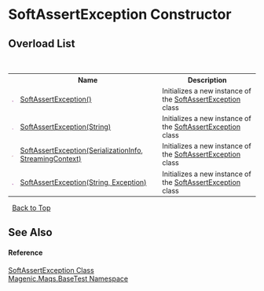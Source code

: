 # SoftAssertException Constructor 
 


## Overload List
&nbsp;<table><tr><th></th><th>Name</th><th>Description</th></tr><tr><td>![Public method](media/pubmethod.gif "Public method")</td><td><a href="MAQS_5/BaseTest_AUTOGENERATED/SoftAssertException_Constructor()">SoftAssertException()</a></td><td>
Initializes a new instance of the <a href="MAQS_5/BaseTest_AUTOGENERATED/SoftAssertException_Class">SoftAssertException</a> class</td></tr><tr><td>![Public method](media/pubmethod.gif "Public method")</td><td><a href="MAQS_5/BaseTest_AUTOGENERATED/SoftAssertException_Constructor_(String)">SoftAssertException(String)</a></td><td>
Initializes a new instance of the <a href="MAQS_5/BaseTest_AUTOGENERATED/SoftAssertException_Class">SoftAssertException</a> class</td></tr><tr><td>![Protected method](media/protmethod.gif "Protected method")</td><td><a href="MAQS_5/BaseTest_AUTOGENERATED/SoftAssertException_Constructor_(SerializationInfo,_StreamingContext)">SoftAssertException(SerializationInfo, StreamingContext)</a></td><td>
Initializes a new instance of the <a href="MAQS_5/BaseTest_AUTOGENERATED/SoftAssertException_Class">SoftAssertException</a> class</td></tr><tr><td>![Public method](media/pubmethod.gif "Public method")</td><td><a href="MAQS_5/BaseTest_AUTOGENERATED/SoftAssertException_Constructor_(String,_Exception)">SoftAssertException(String, Exception)</a></td><td>
Initializes a new instance of the <a href="MAQS_5/BaseTest_AUTOGENERATED/SoftAssertException_Class">SoftAssertException</a> class</td></tr></table>&nbsp;
<a href="#softassertexception-constructor">Back to Top</a>

## See Also


#### Reference
<a href="MAQS_5/BaseTest_AUTOGENERATED/SoftAssertException_Class">SoftAssertException Class</a><br /><a href="MAQS_5/BaseTest_AUTOGENERATED/Magenic-Maqs-BaseTest_Namespace">Magenic.Maqs.BaseTest Namespace</a><br />
